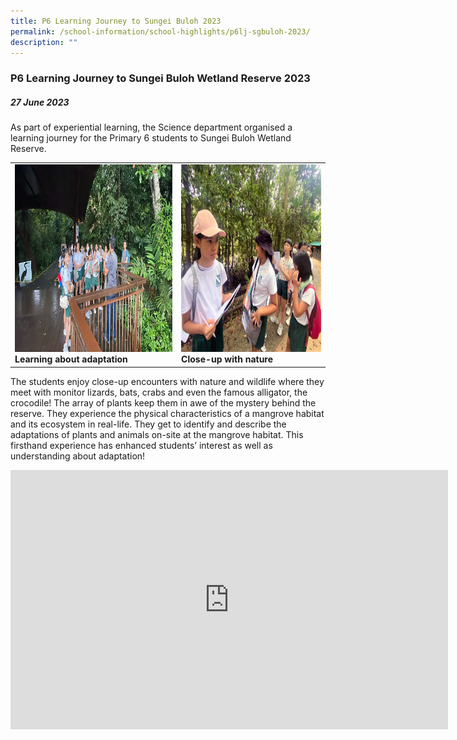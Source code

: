 ```yaml
---
title: P6 Learning Journey to Sungei Buloh 2023
permalink: /school-information/school-highlights/p6lj-sgbuloh-2023/
description: ""
---
```

### P6 Learning Journey to Sungei Buloh Wetland Reserve 2023

##### 27 June 2023

As part of experiential learning, the Science department organised a learning journey for the Primary 6 students to Sungei Buloh Wetland Reserve.

<table>
<tbody><tr>
		<td><img alt="p6ljsgbuloh01" src="/images/P6%20LJ%20Sungei%20Buloh%202023/learning%20about%20adpatation.JPG" style="width:450px;height:300px;"><b>Learning about adaptation</b></td>
		<td><img alt="p6ljsgbuloh02" src="/images/P6%20LJ%20Sungei%20Buloh%202023/close-up%20with%20nature.JPG" style="width:450px;height:300px;"><b>Close-up with nature</b></td>
</tr></tbody></table>

The students enjoy close-up encounters with nature and wildlife where they meet with monitor lizards, bats, crabs and even the famous alligator, the crocodile! The array of plants keep them in awe of the mystery behind the reserve. They experience the physical characteristics of a mangrove habitat and its ecosystem in real-life. They get to identify and describe the adaptations of plants and animals on-site at the mangrove habitat.
This firsthand experience has enhanced students’ interest as well as understanding about adaptation!

<center><iframe allowfullscreen="" allow="accelerometer; autoplay; clipboard-write; encrypted-media; gyroscope; picture-in-picture; web-share" frameborder="0" title="YouTube video player" src="https://www.youtube.com/embed/oMlNkKv46lE?si=MrbK5tsqgJQHoAgH" height="415" width="700"></iframe></center>